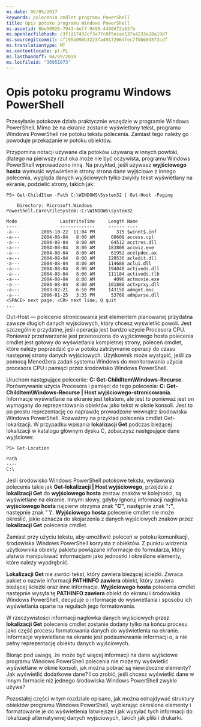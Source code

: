 ```yaml
---
ms.date: 06/05/2017
keywords: polecenia cmdlet programu PowerShell
title: Opis potoku programu Windows PowerShell
ms.assetid: 6be50926-7943-4ef7-9499-4490d72a63fb
ms.openlocfilehash: c3f1d17432cf3a77c0f5ecae137a4233a28a19d7
ms.sourcegitcommit: cf195b090b3223fa4917206dfec7f0b603873cdf
ms.translationtype: MT
ms.contentlocale: pl-PL
ms.lasthandoff: 04/09/2018
ms.locfileid: "30951073"
---
```

# <a name="understanding-the-windows-powershell-pipeline"></a>Opis potoku programu Windows PowerShell
Przesyłanie potokowe działa praktycznie wszędzie w programie Windows PowerShell. Mimo że na ekranie zostanie wyświetlony tekst, programu Windows PowerShell nie potoku tekstu polecenia. Zamiast tego należy go powoduje przekazanie w potoku obiektów.

Przypomina notacji używane dla potoków używaną w innych powłoki, dlatego na pierwszy rzut oka może nie być oczywista, programu Windows PowerShell wprowadzono inną. Na przykład, jeśli używasz **wyjściowego hosta** wymusić wyświetlenie strony strona dane wyjściowe z innego polecenia, wygląda danych wyjściowych tylko zwykły tekst wyświetlany na ekranie, podzielić strony, takich jak:

```
PS> Get-ChildItem -Path C:\WINDOWS\System32 | Out-Host -Paging

    Directory: Microsoft.Windows PowerShell.Core\FileSystem::C:\WINDOWS\system32

Mode                LastWriteTime     Length Name
----                -------------     ------ ----
-a---        2005-10-22  11:04 PM        315 $winnt$.inf
-a---        2004-08-04   8:00 AM      68608 access.cpl
-a---        2004-08-04   8:00 AM      64512 acctres.dll
-a---        2004-08-04   8:00 AM     183808 accwiz.exe
-a---        2004-08-04   8:00 AM      61952 acelpdec.ax
-a---        2004-08-04   8:00 AM     129536 acledit.dll
-a---        2004-08-04   8:00 AM     114688 aclui.dll
-a---        2004-08-04   8:00 AM     194048 activeds.dll
-a---        2004-08-04   8:00 AM     111104 activeds.tlb
-a---        2004-08-04   8:00 AM       4096 actmovie.exe
-a---        2004-08-04   8:00 AM     101888 actxprxy.dll
-a---        2003-02-21   6:50 PM     143150 admgmt.msc
-a---        2006-01-25   3:35 PM      53760 admparse.dll
<SPACE> next page; <CR> next line; Q quit
...
```

Out-Host — polecenie stronicowania jest elementem planowanej przydatna zawsze długich danych wyjściowych, który chcesz wyświetlić powoli. Jest szczególnie przydatne, jeśli operacja jest bardzo użycie Procesora CPU. Ponieważ przetwarzanie jest przenoszona do wyjściowego hosta polecenia cmdlet jest gotowy do wyświetlania kompletnej strony, poleceń cmdlet, które należy poprzedzić go w potoku zatrzymanie operacji do czasu następnej strony danych wyjściowych. Użytkownik może wystąpić, jeśli za pomocą Menedżera zadań systemu Windows do monitorowania użycia procesora CPU i pamięci przez środowisko Windows PowerShell.

Uruchom następujące polecenie: **C: Get-ChildItem\\Windows-Recurse**. Porównywanie użycia Procesora i pamięci do tego polecenia: **C: Get-ChildItem\\Windows-Recurse | Host wyjściowego-stronicowania**. Informacje wyświetlane na ekranie jest tekstem, ale jest to ponieważ jest on wymagany do reprezentowania obiektów jako tekst w oknie konsoli. Jest to po prostu reprezentację co naprawdę prowadzone wewnątrz środowiska Windows PowerShell. Rozważmy na przykład polecenia cmdlet Get-lokalizacji. W przypadku wpisania **lokalizacji Get** podczas bieżącej lokalizacji w katalogu głównym dysku C, zobaczysz następujące dane wyjściowe:

```
PS> Get-Location

Path
----
C:\
```

Jeśli środowisko Windows PowerShell potokowe tekstu, wydawania polecenia takie jak **Get-lokalizacji | Host wyjściowego**, przejdzie z **lokalizacji Get** do **wyjściowego hosta** zestaw znaków w kolejności, są wyświetlane na ekranie. Innymi słowy, gdyby Ignoruj informacji nagłówka **wyjściowego hosta** najpierw otrzyma znak "**C"**, następnie znak "**:"**, następnie znak " **\\'**. **Wyjściowego hosta** polecenie cmdlet nie może określić, jakie oznacza do skojarzenia z danych wyjściowych znaków przez **lokalizacji Get** polecenia cmdlet.

Zamiast przy użyciu tekstu, aby umożliwić poleceń w potoku komunikacji, środowiska Windows PowerShell korzysta z obiektów. Z punktu widzenia użytkownika obiekty pakietu powiązane informacje do formularza, który ułatwia manipulować informacjami jako jednostki i określone elementy, które należy wyodrębnić.

**Lokalizacji Get** nie zwróci tekst, który zawiera bieżącej ścieżki. Zwraca pakiet o nazwie informacji **PATHINFO zawiera** obiekt, który zawiera bieżącej ścieżki oraz inne informacje. **Wyjściowego hosta** polecenia cmdlet następnie wysyła tę **PATHINFO zawiera** obiekt do ekranu i środowiska Windows PowerShell, decyduje o informacje do wyświetlania i sposobu ich wyświetlania oparte na regułach jego formatowania.

W rzeczywistości informacji nagłówka danych wyjściowych przez **lokalizacji Get** polecenia cmdlet zostanie dodany tylko na końcu procesu jako część procesu formatowania danych do wyświetlenia na ekranie. Informacje wyświetlane na ekranie jest podsumowanie informacji o, a nie pełny reprezentację obiektu danych wyjściowych.

Biorąc pod uwagę, że może być więcej informacji na dane wyjściowe programu Windows PowerShell polecenia nie możemy wyświetlić wyświetlane w oknie konsoli, jak można pobrać są niewidoczne elementy? Jak wyświetlić dodatkowe dane? I co zrobić, jeśli chcesz wyświetlić dane w innym formacie niż jednego środowiska Windows PowerShell zwykle używa?

Pozostałej części w tym rozdziale opisano, jak można odnajdywać struktury obiektów programu Windows PowerShell, wybierając określone elementy i formatowanie je do wyświetlenia łatwiejsze i jak wysyłać tych informacji do lokalizacji alternatywnej danych wyjściowych, takich jak pliki i drukarki.